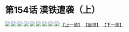 # 第154话 漠铁遭袭（上）
![](https://mhpic.xiaomingtaiji.net/comic/D/斗破苍穹拆分版/154话/1.jpg-zymk.middle.webp)
![](https://mhpic.xiaomingtaiji.net/comic/D/斗破苍穹拆分版/154话/2.jpg-zymk.middle.webp)
![](https://mhpic.xiaomingtaiji.net/comic/D/斗破苍穹拆分版/154话/3.jpg-zymk.middle.webp)
![](https://mhpic.xiaomingtaiji.net/comic/D/斗破苍穹拆分版/154话/4.jpg-zymk.middle.webp)
![](https://mhpic.xiaomingtaiji.net/comic/D/斗破苍穹拆分版/154话/5.jpg-zymk.middle.webp)
![](https://mhpic.xiaomingtaiji.net/comic/D/斗破苍穹拆分版/154话/6.jpg-zymk.middle.webp)
![](https://mhpic.xiaomingtaiji.net/comic/D/斗破苍穹拆分版/154话/7.jpg-zymk.middle.webp)
![](https://mhpic.xiaomingtaiji.net/comic/D/斗破苍穹拆分版/154话/8.jpg-zymk.middle.webp)
![](https://mhpic.xiaomingtaiji.net/comic/D/斗破苍穹拆分版/154话/9.jpg-zymk.middle.webp)
[【上一章】](./153.md)
[【目录】](./README.md)
[【下一章】](./155.md)
